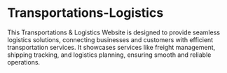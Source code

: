 # Transportations-Logistics
This Transportations &amp; Logistics Website is designed to provide seamless logistics solutions, connecting businesses and customers with efficient transportation services. It showcases services like freight management, shipping tracking, and logistics planning, ensuring smooth and reliable operations.
